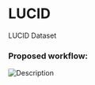 # LUCID
LUCID Dataset


### Proposed workflow:
![Description](Figures/Figure%202.jpg.jpg)
<br/>
<br/>

